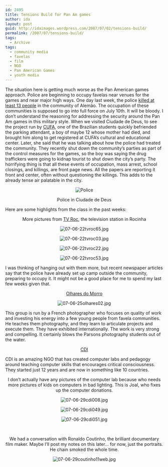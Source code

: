 ```yaml
---
id: 2495
title: Tensions Build for Pan Am games
author: ida
layout: post
guid: http://idaimages.wordpress.com/2007/07/02/tensions-build/
permalink: /2007/07/tensions-build/
tags:
  - Archive
tags:
  - community media
  - favelas
  - film
  - NGO
  - Pan American Games
  - youth media
---
```

The situation here is getting much worse as the Pan American games approach. Police are beginning to occupy favelas near venues for the games and near major high ways. One day last week, the police <a href="http://jbonline.terra.com.br/extra/2007/06/27/e270623932.html" target="_blank">killed at least 13 people</a> in the community of Alemão. The occupation of these communities is supposed to go into full force on July 10th. It will be bloody. I don&#8217;t understand the reasoning for addressing the security around the Pan Am games in this military style. When we visited Ciudade de Deus, to see the project run by <a href="http://www.cufa.com.br/06/index.php" target="_blank">CUFA</a>, one of the Brazilian students quickly befriended the parking attendant, a boy of maybe 12 whose mother had died, and brought him along to get registered at CUFA&#8217;s cultural and educational center. Later, she said that he was talking about how the police had treated the community. They recently shut down the community&#8217;s parties as part of the control measures for the games, so the boy was saying the drug traffickers were going to kidnap tourist to shut down the city&#8217;s party. The horrifying thing is that all these events of occupation, mass arrest, school closings, and killings, are front page news. All the papers are reporting it front and center, often without questioning the killings. This adds to the already tense air palatable in the city.

<p align="center">
  <img src="http://idaimages.files.wordpress.com/2007/07/07-06-28ciudadedeus36.jpg" alt="Police" />
</p>

<p align="center">
  Police in Ciudade de Deus
</p>

<p align="left">
  Here are some highlights from the class in the past weeks:
</p>

<p align="center">
  More pictures from <a href="http://www.tvrocinha.com/" target="_blank">TV Roc</a>, the television station in Rocinha
</p>

<p align="center">
  <img src="http://idaimages.files.wordpress.com/2007/07/07-06-22tvroc65.jpg" alt="07-06-22tvroc65.jpg" />
</p>

<p align="center">
  <img src="http://idaimages.files.wordpress.com/2007/07/07-06-22tvroc03.jpg" alt="07-06-22tvroc03.jpg" />
</p>

<p align="center">
  <img src="http://idaimages.files.wordpress.com/2007/07/07-06-22tvroc22.jpg" alt="07-06-22tvroc22.jpg" />
</p>

<p align="center">
  <img src="http://idaimages.files.wordpress.com/2007/07/07-06-22tvroc53.jpg" alt="07-06-22tvroc53.jpg" />
</p>

<p align="left">
  I was thinking of hanging out with them more, but recent newspaper articles say that the police have already set up camp outside the community, preparing to occupy it. It might not be a good place for me to spend my last few weeks given that.
</p>

<p align="center">
  <a href="http://www.olharesdomorro.org/" target="_blank">Olhares do Morro</a>
</p>

<p align="center">
  <img src="http://idaimages.files.wordpress.com/2007/07/07-06-25olhares02.jpg" alt="07-06-25olhares02.jpg" />
</p>

<p align="left">
  This group is run by a French photographer who focuses on quality of work and investing his energy into a few young people from favela communities. He teaches them photography, and they learn to articulate projects and execute them. They have exhibited internationally. The work is very strong and compelling. It certainly blows the Parsons photography students out of the water.
</p>

<p align="center">
  <a href="http://www.cdi.org.br/" target="_blank">CDI </a>
</p>

<p align="left">
  CDI is an amazing NGO that has created computer labs and pedagogy around teaching computer skills that encourages critical consciousness. They started just 12 years and are now in something like 10 countries.
</p>

<p align="center">
  I don&#8217;t actually have any pictures of the computer lab because who needs more pictures of kids on computers in bad lighting. This is Joal, who fixes up the computer donations.
</p>

<p align="center">
  <img src="http://idaimages.files.wordpress.com/2007/07/07-06-29cdi008.jpg" alt="07-06-29cdi008.jpg" />
</p>

<p align="center">
  <img src="http://idaimages.files.wordpress.com/2007/07/07-06-29cdi049.jpg" alt="07-06-29cdi049.jpg" />
</p>

<p align="center">
  <img src="http://idaimages.files.wordpress.com/2007/07/07-06-29cdi051.jpg" alt="07-06-29cdi051.jpg" />
</p>

<p align="center">
  &nbsp;
</p>

<p align="center">
  We had a conversation with Ronaldo Coutinho, the brilliant documentary film maker. Maybe I&#8217;ll post my notes on this later&#8230; for now, just the portraits. He chain smoked the whole time.
</p>

<p align="center">
  <img src="http://idaimages.files.wordpress.com/2007/07/07-06-29coutinho11web.jpg" alt="07-06-29coutinho11web.jpg" />
</p>

<p align="center">
  &nbsp;
</p>